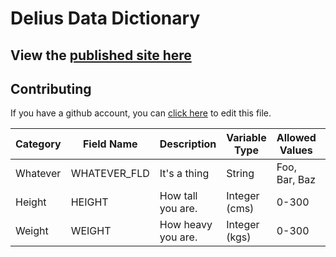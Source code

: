 # Delius Data Dictionary

## View the [published site here](https://digitalronin.github.io/acronyms/delius-data-dictionary.html)

## Contributing

If you have a github account, you can [click here](https://github.com/digitalronin/acronyms/edit/main/delius-data-dictionary.md) to edit this file.

| Category | Field Name | Description | Variable Type | Allowed Values | Date Populated | Example Field | Missingness | Comments |
|-|-|-|-|-|-|-|-|-|
| Whatever | WHATEVER_FLD | It's a thing | String | Foo, Bar, Baz | 2020-10-28 | Wheeee! | Purple | This is fine |
| Height | HEIGHT | How tall you are. | Integer (cms) | 0-300 | 2020-10-18 | 172 | | |
| Weight | WEIGHT | How heavy you are. | Integer (kgs) | 0-300 | 2020-10-28 | 85 | | Could lose a few kilos. |
